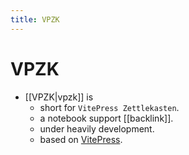 ```yaml
---
title: VPZK
---
```

# VPZK

* [[VPZK|vpzk]] is
    * short for `VitePress Zettlekasten`.
    * a notebook support [[backlink]].
    * under heavily development.
    * based on [VitePress](https://github.com/vuejs/vitepress).
